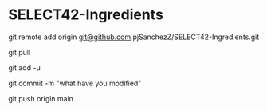 # SELECT42-Ingredients

git remote add origin git@github.com:pjSanchezZ/SELECT42-Ingredients.git

git pull

git add -u

git commit -m "what have you modified"

git push origin main
